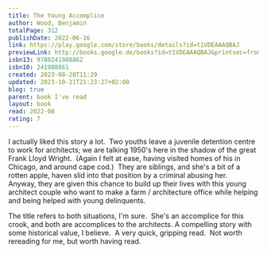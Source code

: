 ```yaml
---  
title: The Young Accomplice  
author: Wood, Benjamin  
totalPage: 312  
publishDate: 2022-06-16  
link: https://play.google.com/store/books/details?id=t1VDEAAAQBAJ  
previewLink: http://books.google.de/books?id=t1VDEAAAQBAJ&printsec=frontcover&dq=Benjamin+Wood,+The+Young+Accomplice&hl=&as_pt=BOOKS&cd=1&source=gbs_api  
isbn13: 9780241988862  
isbn10: 241988861  
created: 2023-08-28T11:29  
updated: 2023-10-21T21:23:27+02:00  
blog: true  
parent: book I've read  
layout: book  
read: 2022-08  
rating: 7  
---  
```

  
I actually liked this story a lot.  Two youths leave a juvenile detention centre to work for architects; we are talking 1950's here in the shadow of the great Frank Lloyd Wright.  (Again I felt at ease, having visited homes of his in Chicago, and around cape cod.)  They are siblings, and she's a bit of a rotten apple, haven slid into that position by a criminal abusing her.  Anyway, they are given this chance to build up their lives with this young architect couple who want to make a farm / architecture office while helping and being helped with young delinquents.      
  
The title refers to both situations, I'm sure.  She's an accomplice for this crook, and both are accomplices to the architects. A compelling story with some historical value, I believe.  A very quick, gripping read.  Not worth rereading for me, but worth having read.